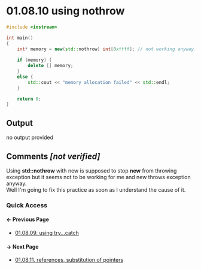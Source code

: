 # 01.08.10 using nothrow

```cxx
#include <iostream>

int main()
{
    int* memory = new(std::nothrow) int[0xffff]; // not working anyway!? anything wrong with std::nothrow?
    
    if (memory) {
        delete [] memory;
    }
    else {
        std::cout << "memory allocation failed" << std::endl;
    }

    return 0;
}

```

## Output

no output provided

## Comments *[not verified]*

Using **std::nothrow** with new is supposed to stop **new** from throwing exception but it seems not to be working for me and new throws exception anyway.  
Well I'm going to fix this practice as soon as I understand the cause of it.

### Quick Access

<div class="previous_page pagination">

#### &#8592; Previous Page

* [01.08.09. using try...catch](./../../01.the_basics/08.pointers&references/09.try_catch.md)

</div>
<div class="next_page pagination">

#### &#8594; Next Page

* [01.08.11. references, substitution of pointers](./../../01.the_basics/08.pointers&references/11.reference.md)

</div>
